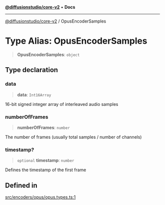 [**@diffusionstudio/core-v2**](../README.md) • **Docs**

***

[@diffusionstudio/core-v2](../globals.md) / OpusEncoderSamples

# Type Alias: OpusEncoderSamples

> **OpusEncoderSamples**: `object`

## Type declaration

### data

> **data**: `Int16Array`

16-bit signed integer array of interleaved audio samples

### numberOfFrames

> **numberOfFrames**: `number`

The number of frames (usually total samples / number of channels)

### timestamp?

> `optional` **timestamp**: `number`

Defines the timestamp of the first frame

## Defined in

[src/encoders/opus/opus.types.ts:1](https://github.com/diffusionstudio/core-v2/blob/ce69ef92917fd6c7f2f6e872cf6c87954dee9b56/src/encoders/opus/opus.types.ts#L1)
